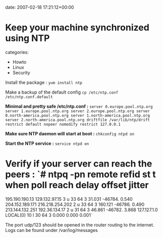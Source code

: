 


date: 2007-02-18 17:21:12+00:00


# Keep your machine synchronized using NTP

categories:
- Howto
- Linux
- Security


Install the package :
`yum install ntp`

Make a backup of the default config
`cp /etc/ntp.conf /etc/ntp.conf.default`



**Minimal and pretty safe /etc/ntp.conf :**
`server 0.europe.pool.ntp.org
server 1.europe.pool.ntp.org
server 2.europe.pool.ntp.org
server 0.north-america.pool.ntp.org
server 1.north-america.pool.ntp.org
server 2.north-america.pool.ntp.org
driftfile /var/lib/ntp/drift
restrict default nopeer nomodify
restrict 127.0.0.1`

**Make sure NTP daemon will start at boot :**
`chkconfig ntpd on`

**Start the NTP service :**
`service ntpd on`

**Verify if your server can reach the peers :**
`# ntpq -pn
     remote           refid      st t when poll reach   delay   offset  jitter
==============================================================================
 195.190.190.13  129.132.97.15    3 u   33   64    3   31.031  -46784.   0.540
 204.152.189.171 216.218.254.202  2 u   33   64    3  160.121  -46786.   0.490
 213.144.132.251 192.36.134.17    2 u   31   64    3   46.861  -46782.   3.868
 127.127.1.0     LOCAL(0)        10 l   30   64    3    0.000    0.000   0.001`

The port udp/123 should be opened in the router routing to the internet.
Logs can be found under /var/log/messages


